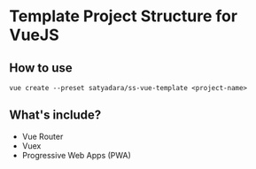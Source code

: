 # Template Project Structure for VueJS

## How to use
```
vue create --preset satyadara/ss-vue-template <project-name>
```
## What's include?
- Vue Router
- Vuex
- Progressive Web Apps (PWA)
